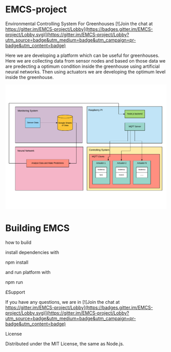# EMCS-project
Environmental Controlling System For Greenhouses
[![Join the chat at https://gitter.im/EMCS-project/Lobby](https://badges.gitter.im/EMCS-project/Lobby.svg)](https://gitter.im/EMCS-project/Lobby?utm_source=badge&utm_medium=badge&utm_campaign=pr-badge&utm_content=badge)

Here we are developing a platform which can be useful for greenhouses. Here we are collecting data from sensor nodes and based on those data we are predecting a optimum condition inside the greenhouse using artificial neural networks. Then using actuators we are developing the optimum level inside the greenhouse.

![Alt text](architecture.png?raw=true "Optional Title")


# Building EMCS 

how to build

install dependencies with

npm install

and run platform with

npm run

£Support

If you have any questions, we are in [![Join the chat at https://gitter.im/EMCS-project/Lobby](https://badges.gitter.im/EMCS-project/Lobby.svg)](https://gitter.im/EMCS-project/Lobby?utm_source=badge&utm_medium=badge&utm_campaign=pr-badge&utm_content=badge)

License

Distributed under the MIT License, the same as Node.js.
